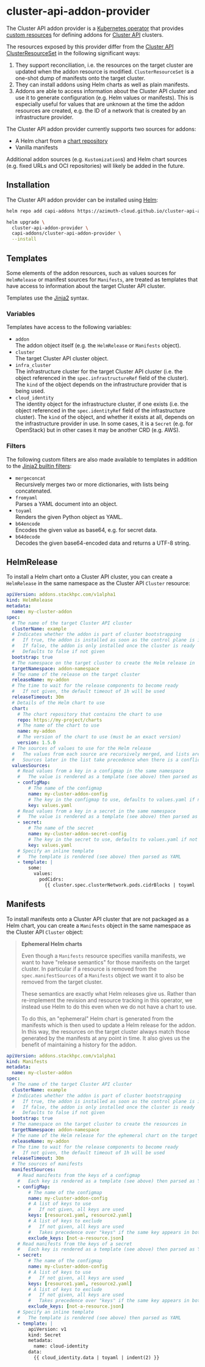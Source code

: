 # cluster-api-addon-provider

The Cluster API addon provider is a
[Kubernetes operator](https://kubernetes.io/docs/concepts/extend-kubernetes/operator/)
that provides
[custom resources](https://kubernetes.io/docs/concepts/extend-kubernetes/api-extension/custom-resources/)
for defining addons for [Cluster API](https://cluster-api.sigs.k8s.io/) clusters.

The resources exposed by this provider differ from the
[Cluster API ClusterResourceSet](https://cluster-api.sigs.k8s.io/tasks/experimental-features/cluster-resource-set.html) in the following significant ways:

  1. They support reconciliation, i.e. the resources on the target cluster are updated
     when the addon resource is modified. `ClusterResourceSet` is a one-shot dump of manifests
     onto the target cluster.
  2. They can install addons using Helm charts as well as plain manifests.
  3. Addons are able to access information about the Cluster API cluster and use it to
     generate configuration (e.g. Helm values or manifests). This is especially useful
     for values that are unknown at the time the addon resources are created, e.g. the
     ID of a network that is created by an infrastructure provider.

The Cluster API addon provider currently supports two sources for addons:

  * A Helm chart from a [chart repository](https://helm.sh/docs/topics/chart_repository/)
  * Vanilla manifests

Additional addon sources (e.g. `Kustomization`s) and Helm chart sources (e.g. fixed URLs
and OCI repositories) will likely be added in the future.

## Installation

The Cluster API addon provider can be installed using [Helm](https://helm.sh):

```sh
helm repo add capi-addons https://azimuth-cloud.github.io/cluster-api-addon-provider

helm upgrade \
  cluster-api-addon-provider \
  capi-addons/cluster-api-addon-provider \
  --install
```

## Templates

Some elements of the addon resources, such as values sources for `HelmRelease` or
manifest sources for `Manifests`, are treated as templates that have access to information
about the target Cluster API cluster.

Templates use the [Jinja2](https://jinja.palletsprojects.com/en/3.1.x/templates/) syntax.

### Variables

Templates have access to the following variables:

  * `addon`  
    The addon object itself (e.g. the `HelmRelease` or `Manifests` object).
  * `cluster`  
    The target Cluster API cluster object.
  * `infra_cluster`  
    The infrastructure cluster for the target Cluster API cluster (i.e. the object referenced
    in the `spec.infrastructureRef` field of the cluster). The `kind` of the object depends on
    the infrastructure provider that is being used.
  * `cloud_identity`  
    The identity object for the infrastructure cluster, if one exists (i.e. the object referenced
    in the `spec.identityRef` field of the infrastructure cluster). The `kind` of the object, and
    whether it exists at all, depends on the infrastructure provider in use. In some cases, it is
    a `Secret` (e.g. for OpenStack) but in other cases it may be another CRD (e.g. AWS).

### Filters

The following custom filters are also made available to templates in addition to the
[Jinja2 builtin filters](https://jinja.palletsprojects.com/en/3.1.x/templates/#builtin-filters):

  * `mergeconcat`  
    Recursively merges two or more dictionaries, with lists being concatenated.
  * `fromyaml`  
    Parses a YAML document into an object.
  * `toyaml`  
    Renders the given Python object as YAML.
  * `b64encode`  
    Encodes the given value as base64, e.g. for secret data.
  * `b64decode`  
    Decodes the given base64-encoded data and returns a UTF-8 string.

## HelmRelease

To install a Helm chart onto a Cluster API cluster, you can create a `HelmRelease` in
the same namespace as the Cluster API `Cluster` resource:

```yaml
apiVersion: addons.stackhpc.com/v1alpha1
kind: HelmRelease
metadata:
  name: my-cluster-addon
spec:
  # The name of the target Cluster API cluster
  clusterName: example
  # Indicates whether the addon is part of cluster bootstrapping
  #   If true, the addon is installed as soon as the control plane is initialised
  #   If false, the addon is only installed once the cluster is ready
  #   Defaults to false if not given
  bootstrap: true
  # The namespace on the target cluster to create the Helm release in
  targetNamespace: addon-namespace
  # The name of the release on the target cluster
  releaseName: my-addon
  # The time to wait for the release components to become ready
  #   If not given, the default timeout of 1h will be used
  releaseTimeout: 30m
  # Details of the Helm chart to use
  chart:
    # The chart repository that contains the chart to use
    repo: https://my-project/charts
    # The name of the chart to use
    name: my-addon
    # The version of the chart to use (must be an exact version)
    version: 1.5.0
  # The sources of values to use for the Helm release
  #   The values from each source are recursively merged, and lists are concatenated
  #   Sources later in the list take precedence when there is a conflict
  valuesSources:
    # Read values from a key in a configmap in the same namespace
    #   The value is rendered as a template (see above) then parsed as YAML
    - configMap:
        # The name of the configmap
        name: my-cluster-addon-config
        # The key in the configmap to use, defaults to values.yaml if not given
        key: values.yaml
    # Read values from a key in a secret in the same namespace
    #   The value is rendered as a template (see above) then parsed as YAML
    - secret:
        # The name of the secret
        name: my-cluster-addon-secret-config
        # The key in the secret to use, defaults to values.yaml if not given
        key: values.yaml
    # Specify an inline template
    #   The template is rendered (see above) then parsed as YAML
    - template: |
        some:
          values:
            podCidrs:
              {{ cluster.spec.clusterNetwork.pods.cidrBlocks | toyaml | indent(6) }}
```

## Manifests

To install manifests onto a Cluster API cluster that are not packaged as a Helm chart,
you can create a `Manifests` object in the same namespace as the Cluster API `Cluster` object:

> **Ephemeral Helm charts**
>
> Even though a `Manifests` resource specifies vanilla manifests, we want to have
> "release semantics" for those manifests on the target cluster. In particular if a
> resource is removed from the `spec.manifestSources` of a `Manifests` object we want
> it to also be removed from the target cluster.
>
> These semantics are exactly what Helm releases give us. Rather than re-implement the
> revision and resource tracking in this operator, we instead use Helm to do this even
> when we do not have a chart to use.
>
> To do this, an "ephemeral" Helm chart is generated from the manifests which is then used
> to update a Helm release for the addon. In this way, the resources on the target cluster
> always match those generated by the manifests at any point in time. It also gives us
> the benefit of maintaining a history for the addon.

```yaml
apiVersion: addons.stackhpc.com/v1alpha1
kind: Manifests
metadata:
  name: my-cluster-addon
spec:
  # The name of the target Cluster API cluster
  clusterName: example
  # Indicates whether the addon is part of cluster bootstrapping
  #   If true, the addon is installed as soon as the control plane is initialised
  #   If false, the addon is only installed once the cluster is ready
  #   Defaults to false if not given
  bootstrap: true
  # The namespace on the target cluster to create the resources in
  targetNamespace: addon-namespace
  # The name of the Helm release for the ephemeral chart on the target cluster
  releaseName: my-addon
  # The time to wait for the release components to become ready
  #   If not given, the default timeout of 1h will be used
  releaseTimeout: 30m
  # The sources of manifests
  manifestSources:
    # Read manifests from the keys of a configmap
    #   Each key is rendered as a template (see above) then parsed as YAML
    - configMap:
        # The name of the configmap
        name: my-cluster-addon-config
        # A list of keys to use
        #   If not given, all keys are used
        keys: [resource1.yaml, resource2.yaml]
        # A list of keys to exclude
        #   If not given, all keys are used
        #   Takes precedence over "keys" if the same key appears in both
        exclude_keys: [not-a-resource.json]
    # Read manifests from the keys of a secret
    #   Each key is rendered as a template (see above) then parsed as YAML
    - secret:
        # The name of the configmap
        name: my-cluster-addon-config
        # A list of keys to use
        #   If not given, all keys are used
        keys: [resource1.yaml, resource2.yaml]
        # A list of keys to exclude
        #   If not given, all keys are used
        #   Takes precedence over "keys" if the same key appears in both
        exclude_keys: [not-a-resource.json]
    # Specify an inline template
    #   The template is rendered (see above) then parsed as YAML
    - template: |
        apiVersion: v1
        kind: Secret
        metadata:
          name: cloud-identity
        data:
          {{ cloud_identity.data | toyaml | indent(2) }}
```
